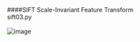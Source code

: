 ####SIFT Scale-Invariant Feature Transform<br>
sift03.py<br>
<br>
![image](https://cloud.githubusercontent.com/assets/17031124/23147057/7125ffa0-f81f-11e6-983a-96788686398a.png)<br>
